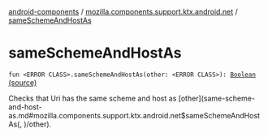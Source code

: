 [android-components](../index.md) / [mozilla.components.support.ktx.android.net](index.md) / [sameSchemeAndHostAs](./same-scheme-and-host-as.md)

# sameSchemeAndHostAs

`fun <ERROR CLASS>.sameSchemeAndHostAs(other: <ERROR CLASS>): `[`Boolean`](https://kotlinlang.org/api/latest/jvm/stdlib/kotlin/-boolean/index.html) [(source)](https://github.com/mozilla-mobile/android-components/blob/master/components/support/ktx/src/main/java/mozilla/components/support/ktx/android/net/Uri.kt#L48)

Checks that Uri has the same scheme and host as [other](same-scheme-and-host-as.md#mozilla.components.support.ktx.android.net$sameSchemeAndHostAs(, )/other).

